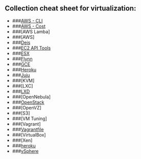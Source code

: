 ## Collection cheat sheet for virtualization:

- ###[AWS - CLI](https://github.com/toddm92/aws/wiki/AWS-CLI-Cheat-Sheet)
- ###[AWS - Cost](https://blog.copper.io/aws-cost-cheat-sheet-2/)
- ###[AWS Lamba]
- ###[AWS]
- ###[Deis](https://blog.copper.io/aws-cost-cheat-sheet-2/)
- ###[EC2 API Tools](http://ricostacruz.com/cheatsheets/ec2.html)
- ###[ESX](http://richgoldstein.net/KB/esx_cheatsheet.html)
- ###[Flynn](http://ricostacruz.com/cheatsheets/flynn.html)
- ###[GCE](https://github.com/JeffDeCola/my-cheat-sheets/tree/master/google-compute-engine-cheat-sheet)
- ###[Heroku](http://ruten.ca/2012/02/15/heroku-cheatsheet-useful-heroku-commands-reference/)
- ###[Juju](https://github.com/juju/cheatsheet)
- ###[KVM]
- ###[LXC]
- ###[LXD](https://insights.ubuntu.com/2015/03/20/installing-lxd-and-the-command-line-tool/)
- ###[OpenNebula]
- ###[OpenStack](http://docs.openstack.org/user-guide/cli_cheat_sheet.html)
- ###[OpenVZ]
- ###[S3]
- ###[VM Tuning]
- ###[Vagrant]
- ###[Vagrantfile](http://ricostacruz.com/cheatsheets/vagrantfile.html)
- ###[VirtualBox]
- ###[Xen]
- ###[heroku](http://ricostacruz.com/cheatsheets/heroku.html)
- ###[vSphere](http://jungar.net/vmwarecheatsheet.html)